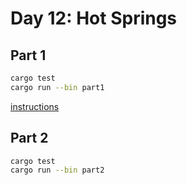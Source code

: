 # Day 12: Hot Springs

<!-- ![Completed](completed.png) -->

## Part 1

```bash
cargo test
cargo run --bin part1
```

[instructions](https://adventofcode.com/2023/day/11)


## Part 2

```bash
cargo test
cargo run --bin part2
```


